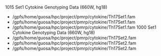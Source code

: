 
1015 Set1 Cytokine Genotyping Data (660W, hg18)
* /gpfs/home/guosa/hpc/project/pmrp/cytokine/Th17Set1.fam
* /gpfs/home/guosa/hpc/project/pmrp/cytokine/Th17Set1.fam
* /gpfs/home/guosa/hpc/project/pmrp/cytokine/Th17Set1.fam
1000 Set1 Cytokine Genotyping Data (660W, hg18)
* /gpfs/home/guosa/hpc/project/pmrp/cytokine/Th17Set2.fam
* /gpfs/home/guosa/hpc/project/pmrp/cytokine/Th17Set2.fam
* /gpfs/home/guosa/hpc/project/pmrp/cytokine/Th17Set2.fam
